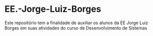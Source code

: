 # EE.-Jorge-Luiz-Borges
Este repositório tem a finalidade de auxiliar os alunos da EE Jorge Luiz Borges em suas atividades do curso de Desenvolvimento de Sistemas
